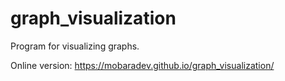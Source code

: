 # graph_visualization
Program for visualizing graphs.

Online version: https://mobaradev.github.io/graph_visualization/
